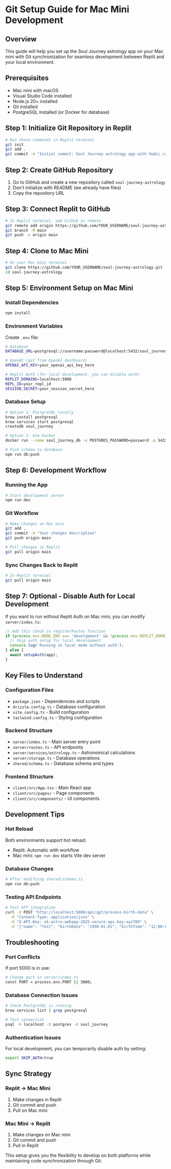 # Git Setup Guide for Mac Mini Development

## Overview
This guide will help you set up the Soul Journey astrology app on your Mac mini with Git synchronization for seamless development between Replit and your local environment.

## Prerequisites
- Mac mini with macOS
- Visual Studio Code installed
- Node.js 20+ installed
- Git installed
- PostgreSQL installed (or Docker for database)

## Step 1: Initialize Git Repository in Replit

```bash
# Run these commands in Replit terminal
git init
git add .
git commit -m "Initial commit: Soul Journey astrology app with Vedic calculations"
```

## Step 2: Create GitHub Repository
1. Go to GitHub and create a new repository called `soul-journey-astrology`
2. Don't initialize with README (we already have files)
3. Copy the repository URL

## Step 3: Connect Replit to GitHub

```bash
# In Replit terminal, add GitHub as remote
git remote add origin https://github.com/YOUR_USERNAME/soul-journey-astrology.git
git branch -M main
git push -u origin main
```

## Step 4: Clone to Mac Mini

```bash
# On your Mac mini terminal
git clone https://github.com/YOUR_USERNAME/soul-journey-astrology.git
cd soul-journey-astrology
```

## Step 5: Environment Setup on Mac Mini

### Install Dependencies
```bash
npm install
```

### Environment Variables
Create `.env` file:
```bash
# Database
DATABASE_URL=postgresql://username:password@localhost:5432/soul_journey

# OpenAI (get from OpenAI dashboard)
OPENAI_API_KEY=your_openai_api_key_here

# Replit Auth (for local development, you can disable auth)
REPLIT_DOMAINS=localhost:5000
REPL_ID=your_repl_id
SESSION_SECRET=your_session_secret_here
```

### Database Setup
```bash
# Option 1: PostgreSQL locally
brew install postgresql
brew services start postgresql
createdb soul_journey

# Option 2: Use Docker
docker run --name soul_journey_db -e POSTGRES_PASSWORD=password -p 5432:5432 -d postgres

# Push schema to database
npm run db:push
```

## Step 6: Development Workflow

### Running the App
```bash
# Start development server
npm run dev
```

### Git Workflow
```bash
# Make changes on Mac mini
git add .
git commit -m "Your changes description"
git push origin main

# Pull changes in Replit
git pull origin main
```

### Sync Changes Back to Replit
```bash
# In Replit terminal
git pull origin main
```

## Step 7: Optional - Disable Auth for Local Development

If you want to run without Replit Auth on Mac mini, you can modify `server/index.ts`:

```typescript
// Add this check in registerRoutes function
if (process.env.NODE_ENV === 'development' && !process.env.REPLIT_DOMAINS) {
  // Skip auth setup for local development
  console.log('Running in local mode without auth');
} else {
  await setupAuth(app);
}
```

## Key Files to Understand

### Configuration Files
- `package.json` - Dependencies and scripts
- `drizzle.config.ts` - Database configuration
- `vite.config.ts` - Build configuration
- `tailwind.config.ts` - Styling configuration

### Backend Structure
- `server/index.ts` - Main server entry point
- `server/routes.ts` - API endpoints
- `server/services/astrology.ts` - Astronomical calculations
- `server/storage.ts` - Database operations
- `shared/schema.ts` - Database schema and types

### Frontend Structure
- `client/src/App.tsx` - Main React app
- `client/src/pages/` - Page components
- `client/src/components/` - UI components

## Development Tips

### Hot Reload
Both environments support hot reload:
- Replit: Automatic with workflow
- Mac mini: `npm run dev` starts Vite dev server

### Database Changes
```bash
# After modifying shared/schema.ts
npm run db:push
```

### Testing API Endpoints
```bash
# Test GPT integration
curl -X POST "http://localhost:5000/api/gpt/process-birth-data" \
  -H "Content-Type: application/json" \
  -H "X-API-Key: sk-astro-webapp-2025-secure-api-key-xyz789" \
  -d '{"name": "Test", "birthDate": "1990-01-01", "birthTime": "12:00:00", "birthPlace": "New York"}'
```

## Troubleshooting

### Port Conflicts
If port 5000 is in use:
```bash
# Change port in server/index.ts
const PORT = process.env.PORT || 3000;
```

### Database Connection Issues
```bash
# Check PostgreSQL is running
brew services list | grep postgresql

# Test connection
psql -h localhost -U postgres -d soul_journey
```

### Authentication Issues
For local development, you can temporarily disable auth by setting:
```bash
export SKIP_AUTH=true
```

## Sync Strategy

### Replit → Mac Mini
1. Make changes in Replit
2. Git commit and push
3. Pull on Mac mini

### Mac Mini → Replit
1. Make changes on Mac mini
2. Git commit and push
3. Pull in Replit

This setup gives you the flexibility to develop on both platforms while maintaining code synchronization through Git.